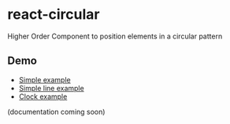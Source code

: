 # react-circular

Higher Order Component to position elements in a circular pattern

## Demo

- [Simple example](https://codesandbox.io/s/lp571zz7mq)
- [Simple line example](https://codesandbox.io/s/9zzv6kykr)
- [Clock example](https://codesandbox.io/s/zn88853o7x)

(documentation coming soon)
